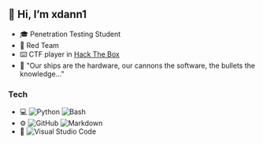 ## 👋 Hi, I’m xdann1
- :mortar_board:  Penetration Testing Student
- 🔴 Red Team
- :keyboard:  CTF player in [Hack The Box](https://app.hackthebox.com/profile/535069)  
- :scroll:  "Our ships are the hardware, our cannons the software, the bullets the knowledge..."

### Tech

- 💻  ![Python](https://img.shields.io/badge/-Python-333333?style=flat&logo=python&logoColor=white) ![Bash](https://img.shields.io/badge/-Bash-333333?style=flat&logo=gnu-bash&logoColor=white)
- ⚙️  ![GitHub](https://img.shields.io/badge/-GitHub-333333?style=flat&logo=github&logoColor=white) ![Markdown](https://img.shields.io/badge/-Markdown-333333?style=flat&logo=markdown&logoColor=white) 
- 🔧  ![Visual Studio Code](https://img.shields.io/badge/-Visual%20Studio%20Code-333333?style=flat&logo=visual-studio-code&logoColor=white)
